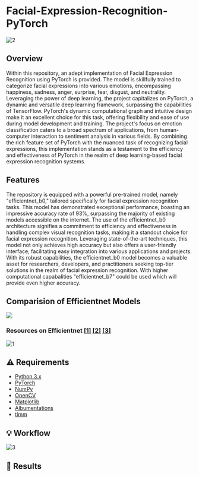 # Facial-Expression-Recognition-PyTorch
![2](https://github.com/Sudhanshu21xx/Facial-Expression-Recognition-PyTorch/assets/113416452/fa12d2e9-0604-408a-aabf-03a2c0cfddb1)


## Overview

Within this repository, an adept implementation of Facial Expression Recognition using PyTorch is provided. The model is skillfully trained to categorize facial expressions into various emotions, encompassing happiness, sadness, anger, surprise, fear, disgust, and neutrality. Leveraging the power of deep learning, the project capitalizes on PyTorch, a dynamic and versatile deep learning framework, surpassing the capabilities of TensorFlow. PyTorch's dynamic computational graph and intuitive design make it an excellent choice for this task, offering flexibility and ease of use during model development and training. The project's focus on emotion classification caters to a broad spectrum of applications, from human-computer interaction to sentiment analysis in various fields. By combining the rich feature set of PyTorch with the nuanced task of recognizing facial expressions, this implementation stands as a testament to the efficiency and effectiveness of PyTorch in the realm of deep learning-based facial expression recognition systems.

## Features

The repository is equipped with a powerful pre-trained model, namely "efficientnet_b0," tailored specifically for facial expression recognition tasks. This model has demonstrated exceptional performance, boasting an impressive accuracy rate of 93%, surpassing the majority of existing models accessible on the internet. The use of the efficientnet_b0 architecture signifies a commitment to efficiency and effectiveness in handling complex visual recognition tasks, making it a standout choice for facial expression recognition. Leveraging state-of-the-art techniques, this model not only achieves high accuracy but also offers a user-friendly interface, facilitating easy integration into various applications and projects. With its robust capabilities, the efficientnet_b0 model becomes a valuable asset for researchers, developers, and practitioners seeking top-tier solutions in the realm of facial expression recognition. With higher computational capabalities "efficientnet_b7" could be used which will provide even higher accuracy. 

## Comparision of Efficientnet Models 
![](https://github.com/Sudhanshu21xx/Facial-Expression-Recognition-PyTorch/assets/113416452/71726e59-55f8-415a-b83e-61cafac3a3eb)

### Resources on Efficientnet [[1]](https://keras.io/api/applications/efficientnet/) [[2]](https://paperswithcode.com/method/efficientnet#:~:text=Introduced%20by%20Tan%20et%20al,resolution%20using%20a%20compound%20coefficient.) [[3]](https://medium.com/mlearning-ai/understanding-efficientnet-the-most-powerful-cnn-architecture-eaeb40386fad)

![1](https://github.com/Sudhanshu21xx/Facial-Expression-Recognition-PyTorch/assets/113416452/581327ef-6595-4da8-99d9-426e33318c0c)


## :warning: Requirements

- [Python 3.x](https://www.python.org/downloads/)
- [PyTorch](https://pytorch.org/)
- [NumPy](https://numpy.org/)
- [OpenCV](https://opencv.org/)
- [Matplotlib](https://matplotlib.org/)
- [Albumentations](https://github.com/albumentations-team/albumentations)
- [timm](https://github.com/huggingface/pytorch-image-models)

## :bulb: Workflow

![3](https://github.com/Sudhanshu21xx/Facial-Expression-Recognition-PyTorch/assets/113416452/3c9c03db-67b5-43cd-a501-28088f4ee62b)

## :key: Results
